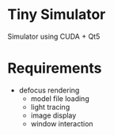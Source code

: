 # Tiny Simulator

Simulator using CUDA + Qt5

# Requirements
- defocus rendering
  - model file loading
  - light tracing
  - image display
  - window interaction